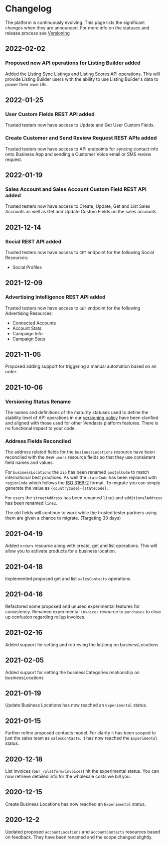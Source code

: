 # Changelog

The platform is continuously evolving. This page lists the significant changes when they are announced. For more info on the statuses and release process see [Versioning](./Versioning.md)

## 2022-02-02
### Proposed new API operations for Listing Builder added
Added the Listing Sync Listings and Listing Scores API operations.
This will provide Listing Builder users with the ability to use Listing Builder's data to power their own UIs.

## 2022-01-25
### User Custom Fields REST API added
Trusted testers now have access to Update and Get User Custom Fields.

### Create Customer and Send Review Request REST APIs added
Trusted testers now have access to API endpoints for syncing contact info onto Business App and sending a Customer Voice email or SMS review request.

## 2022-01-19
### Sales Account and Sales Account Custom Field REST API added
Trusted testers now have access to Create, Update, Get and List Sales Accounts as well as
Get and Update Custom Fields on the sales accounts.

## 2021-12-14
### Social REST API added
Trusted testers now have access to `GET` endpoint for the following Social Resources:
- Social Profiles

## 2021-12-09
### Advertising Intelligence REST API added
Trusted testers now have access to `GET` endpoint for the following Advertising Resources:
- Connected Accounts
- Account Stats
- Campaign Info
- Campaign Stats

## 2021-11-05
Proposed adding support for triggering a manual automation based on an order. 

## 2021-10-06
### Versioning Status Rename
The names and definitions of the maturity statuses used to define the stability level of API operations in our 
[versioning policy](Versioning.md) have been clarified and aligned with those used for other Vendasta platform features.
There is no functional impact to your code.

### Address Fields Reconciled
The address related fields for the `businessLocations` resource have been reconciled with the new `users` resource 
fields so that they use consistent field names and values.

For `businessLocations` the `zip` has been renamed `postalCode` to match international best practices.
As well the `stateCode` has been replaced with `regionCode` which follows the [ISO 3166-2](https://en.wikipedia.org/wiki/ISO_3166-2) format.
To migrate you can simply generate the value as `{countryCode}-{stateCode}`.

For `users` the `streetAddress` has been renamed `line1` and `additionalAddress` has been renamed `line2`.

The old fields will continue to work while the trusted tester partners using them are given a chance to migrate. (Targeting 30 days)

## 2021-04-19
Added `orders` resource along with create, get and list operations. This will allow you to activate products for a business location.  

## 2021-04-18
Implemented proposed get and list `salesContacts` operations.

## 2021-04-16
Refactored some proposed and unused experimental features for consistency. 
Renamed experimental `invoices` resource to `purchases` to clear up confusion regarding rollup invoices. 

## 2021-02-16
Added support for setting and retrieving the lat/long on businessLocations

## 2021-02-05
Added support for setting the businessCategories relationship on businessLocations

## 2021-01-19
Update Business Locations has now reached an `Experimental` status.

## 2021-01-15
Further refine proposed contacts model. For clarity it has been scoped to just the sales team as `salesContacts`. It has now reached the `Experimental` status.

## 2020-12-18
List Invoices (`GET /platform/invoices`) hit the experimental status. You can now retrieve detailed info for the wholesale costs we bill you.

## 2020-12-15
Create Business Locations has now reached an `Experimental` status.

## 2020-12-2
Updated proposed `accountLocations` and `accountContacts` resources based on feedback. They have been renamed and
the scope changed slightly.

